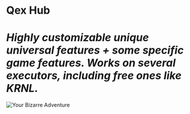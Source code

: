 # **Qex Hub**
# *Highly customizable unique universal features + some specific game features. Works on several executors, including free ones like KRNL.*

![Your Bizarre Adventure](https://cdn.discordapp.com/attachments/718266066232672309/981621132186759218/unknown.png)
